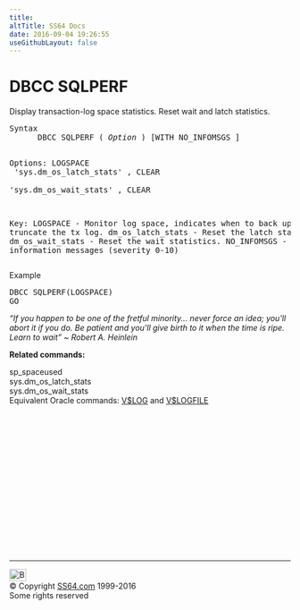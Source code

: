 ```yaml
---
title:
altTitle: SS64 Docs
date: 2016-09-04 19:26:55
useGithubLayout: false
---
```

<!-- #BeginLibraryItem "/Library/head_sql.lbi" --><!-- #EndLibraryItem --><h1>DBCC SQLPERF</h1>
<p>Display transaction-log space statistics. Reset wait and latch statistics.</p>
<pre>Syntax
      DBCC SQLPERF ( <i>Option </i>) [WITH NO_INFOMSGS ]
     
Options:
   LOGSPACE<br>   'sys.dm_os_latch_stats' , CLEAR <br>   'sys.dm_os_wait_stats' , CLEAR

Key:
   LOGSPACE          - Monitor log space, indicates when to back up or truncate the tx log.
   dm_os_latch_stats - Reset the latch statistics.
   dm_os_wait_stats  - Reset the wait statistics.
	NO_INFOMSGS       - Suppress all information messages (severity 0-10)
</pre>
<p>Example</p>
<pre>DBCC SQLPERF(LOGSPACE)<br>GO</pre>
<p class="quote"><i>“If you happen to be one of the fretful minority... never force an idea; you'll abort it if you do. Be patient and you'll give birth to it when the time is
ripe. Learn to wait” ~ Robert A. Heinlein</i></p>
<p><b>Related commands:</b></p>
<p> 
  sp_spaceused<br>
  sys.dm_os_latch_stats<br>
  sys.dm_os_wait_stats  <br>
 Equivalent Oracle commands: 
<a href="../orav/V$LOG.html">V$LOG</a> and  <a href="../orav/V$LOGFILE.html">V$LOGFILE</a></p><!-- #BeginLibraryItem "/Library/foot_sql.lbi" --><p>
<!-- ss64-sql -->
<ins class="adsbygoogle" style="display:inline-block;width:300px;height:250px" data-ad-client="ca-pub-6140977852749469" data-ad-slot="6953563613"></ins>
<script>
(adsbygoogle = window.adsbygoogle || []).push({});
</script></p>
<hr>
<div id="bl" class="footer"><a href="dbcc_sqlperf.html#"><img src="../images/top.png" width="30" height="22" alt="Back to the Top"></a></div>
<div id="br" class="footer, tagline">© Copyright <a href="../index.html">SS64.com</a> 1999-2016<br>
Some rights reserved</div><!-- #EndLibraryItem -->

